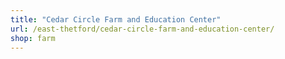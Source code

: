 ```yaml
---
title: "Cedar Circle Farm and Education Center"
url: /east-thetford/cedar-circle-farm-and-education-center/
shop: farm
---
```

